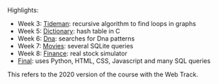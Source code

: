 Highlights:

- Week 3: [Tideman](https://cs50.harvard.edu/x/2020/psets/3/tideman/): recursive algorithm to find loops in graphs
- Week 5: [Dictionary](https://cs50.harvard.edu/x/2020/psets/5/speller/): hash table in C
- Week 6: [Dna](https://cs50.harvard.edu/x/2020/psets/6/dna/): searches for Dna patterns
- Week 7: [Movies](https://cs50.harvard.edu/x/2020/psets/7/movies/): several SQLite queries
- Week 8: [Finance](https://cs50.harvard.edu/x/2020/tracks/web/finance/): real stock simulator
- [Final](https://www.youtube.com/watch?v=3pOB0Sdsuko): uses Python, HTML, CSS, Javascript and many SQL queries



This refers to the 2020 version of the course with the Web Track.
